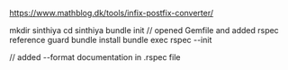 https://www.mathblog.dk/tools/infix-postfix-converter/

mkdir sinthiya
cd sinthiya
bundle init
// opened Gemfile and added rspec reference
guard
bundle install
bundle exec rspec --init


// added --format documentation in .rspec file